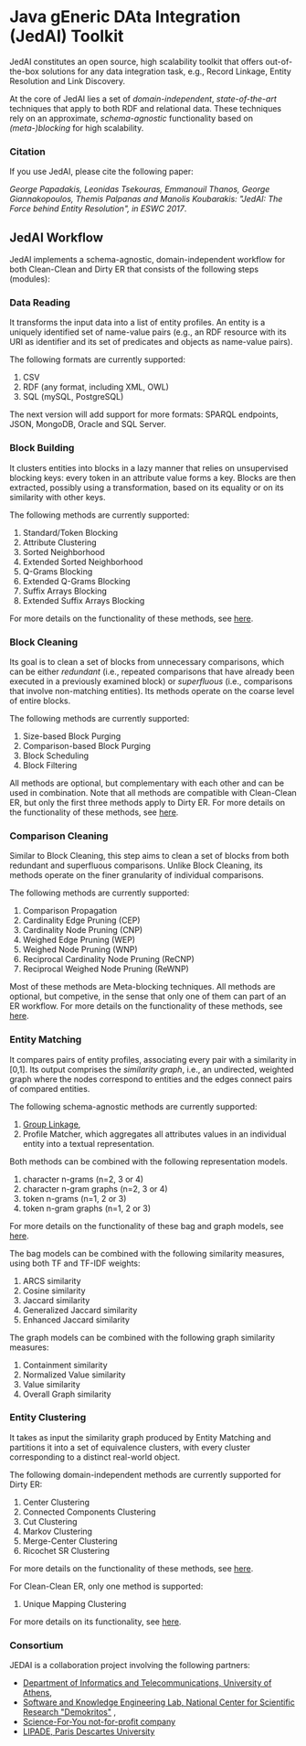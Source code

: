 # Java gEneric DAta Integration (JedAI) Toolkit
JedAI constitutes an open source, high scalability toolkit that offers out-of-the-box solutions for any data integration task, e.g., Record Linkage, Entity Resolution and Link Discovery. 

At the core of JedAI lies a set of *domain-independent*, *state-of-the-art* techniques that apply to both RDF and relational data. These techniques rely on an approximate, *schema-agnostic* functionality based on *(meta-)blocking* for high scalability. 

### Citation

If you use JedAI, please cite the following paper:

*George Papadakis, Leonidas Tsekouras, Emmanouil Thanos, George Giannakopoulos, Themis Palpanas and Manolis Koubarakis: "JedAI: The Force behind Entity Resolution", in ESWC 2017*.

## JedAI Workflow

JedAI implements a schema-agnostic, domain-independent workflow for both Clean-Clean and Dirty ER that consists of the following steps (modules):

### Data Reading 
It transforms the input data into a list of entity profiles. An entity is a uniquely identified set of name-value pairs (e.g., an RDF resource with its URI as identifier and its set of predicates and objects as name-value pairs). 

The following formats are currently supported:
 1) CSV 
 2) RDF (any format, including XML, OWL)
 3) SQL (mySQL, PostgreSQL)
 
The next version will add support for more formats: SPARQL endpoints, JSON, MongoDB, Oracle and SQL Server.
  
### Block Building 
It clusters entities into blocks in a lazy manner that relies on unsupervised blocking keys: every token in an attribute value forms a key. Blocks are then extracted, possibly using a transformation, based on its equality or on its similarity with other keys.

The following methods are currently supported:
 1) Standard/Token Blocking
 2) Attribute Clustering
 3) Sorted Neighborhood
 4) Extended Sorted Neighborhood
 5) Q-Grams Blocking
 6) Extended Q-Grams Blocking
 7) Suffix Arrays Blocking
 8) Extended Suffix Arrays Blocking
  
For more details on the functionality of these methods, see [here](http://www.vldb.org/pvldb/vol9/p312-papadakis.pdf).  

### Block Cleaning
Its goal is to clean a set of blocks from unnecessary comparisons, which can be either *redundant* (i.e., repeated comparisons that have already been executed in a previously examined block) or *superfluous* (i.e., comparisons that involve non-matching entities). Its methods operate on the coarse level of entire blocks.

The following methods are currently supported:
 1) Size-based Block Purging
 2) Comparison-based Block Purging
 3) Block Scheduling
 4) Block Filtering
 
All methods are optional, but complementary with each other and can be used in combination. Note that all methods are compatible with Clean-Clean ER, but only the first three methods apply to Dirty ER. For more details on the functionality of these methods, see [here](http://www.vldb.org/pvldb/vol9/p684-papadakis.pdf).  

### Comparison Cleaning
Similar to Block Cleaning, this step aims to clean a set of blocks from both redundant and superfluous comparisons. Unlike Block Cleaning, its methods operate on the finer granularity of individual comparisons. 

The following methods are currently supported:
 1) Comparison Propagation
 2) Cardinality Edge Pruning (CEP)
 3) Cardinality Node Pruning (CNP)
 4) Weighed Edge Pruning (WEP)
 5) Weighed Node Pruning (WNP)
 6) Reciprocal Cardinality Node Pruning (ReCNP)
 7) Reciprocal Weighed Node Pruning (ReWNP)

Most of these methods are Meta-blocking techniques. All methods are optional, but competive, in the sense that only one of them can part of an ER workflow. For more details on the functionality of these methods, see [here](http://www.sciencedirect.com/science/article/pii/S2214579616300168).  

### Entity Matching
It compares pairs of entity profiles, associating every pair with a similarity in [0,1]. Its output comprises the *similarity graph*, i.e., an undirected, weighted graph where the nodes correspond to entities and the edges connect pairs of compared entities. 

The following schema-agnostic methods are currently supported:
1) [Group Linkage](http://pike.psu.edu/publications/icde07.pdf), 
2) Profile Matcher, which aggregates all attributes values in an individual entity into a textual representation.

Both methods can be combined with the following representation models.
 1) character n-grams (n=2, 3 or 4)
 2) character n-gram graphs (n=2, 3 or 4)
 3) token n-grams (n=1, 2 or 3)
 4) token n-gram graphs (n=1, 2 or 3)

For more details on the functionality of these bag and graph models, see [here](https://link.springer.com/article/10.1007%2Fs11280-015-0365-x).

The bag models can be combined with the following similarity measures, using both TF and TF-IDF weights: 
   1) ARCS similarity
   2) Cosine similarity 
   3) Jaccard similarity 
   4) Generalized Jaccard similarity 
   5) Enhanced Jaccard similarity
   
The graph models can be combined with the following graph similarity measures:
   1) Containment similarity 
   2) Normalized Value similarity 
   3) Value similarity 
   4) Overall Graph similarity

### Entity Clustering
It takes as input the similarity graph produced by Entity Matching and partitions it into a set of equivalence clusters, with every cluster corresponding to a distinct real-world object.

The following domain-independent methods are currently supported for Dirty ER:
1) Center Clustering
2) Connected Components Clustering
3) Cut Clustering
4) Markov Clustering
5) Merge-Center Clustering
6) Ricochet SR Clustering

For more details on the functionality of these methods, see [here](http://www.vldb.org/pvldb/2/vldb09-1025.pdf). 

For Clean-Clean ER, only one method is supported:
1) Unique Mapping Clustering

For more details on its functionality, see [here](https://arxiv.org/pdf/1207.4525.pdf).

### Consortium

JEDAI is a collaboration project involving the following partners:
* [Department of Informatics and Telecommunications, University of Athens](http://www.di.uoa.gr),
* [Software and Knowledge Engineering Lab, National Center for Scientific Research "Demokritos"](https://www.iit.demokritos.gr/skel) ,
* [Science-For-You not-for-profit company](http://www.scify.gr/site/en) 
* [LIPADE, Paris Descartes University](http://lipade.mi.parisdescartes.fr)
